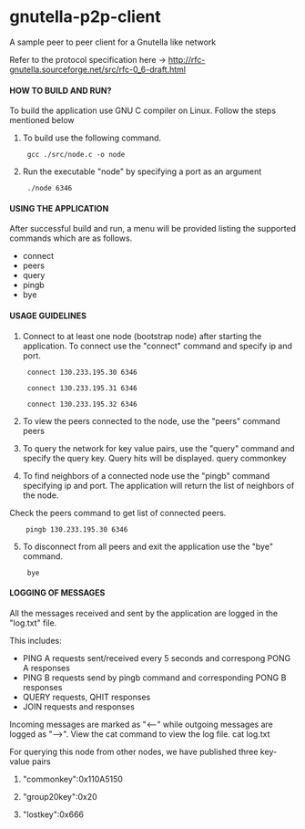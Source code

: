 # gnutella-p2p-client
A sample peer to peer client for a Gnutella like network

Refer to the protocol specification here -> http://rfc-gnutella.sourceforge.net/src/rfc-0_6-draft.html

#### HOW TO BUILD AND RUN?
To build the application use GNU C compiler on Linux. Follow the steps mentioned below

1. To build use the following command.

        gcc ./src/node.c -o node

2. Run the executable "node" by specifying a port as an argument

        ./node 6346


#### USING THE APPLICATION
After successful build and run, a menu will be provided listing the supported commands which are as follows.
 - connect <ip> <port>
 - peers
 - query <key>
 - pingb <ip> <port>
 - bye


#### USAGE GUIDELINES
1. Connect to at least one node (bootstrap node) after starting the application. To connect use the "connect" command and specify ip and port.

    	connect 130.233.195.30 6346

    	connect 130.233.195.31 6346

    	connect 130.233.195.32 6346

2. To view the peers connected to the node, use the "peers" command
	peers

3. To query the network for key value pairs, use the "query" command and specify the query key. Query hits will be displayed.
	    query commonkey

4. To find neighbors of a connected node use the "pingb" command specifying ip and port. The application will return the list of neighbors of the node.

Check the peers command to get list of connected peers.

	    pingb 130.233.195.30 6346

5. To disconnect from all peers and exit the application use the "bye" command.

	    bye


#### LOGGING OF MESSAGES

All the messages received and sent by the application are logged in the "log.txt" file. 

This includes:
 - PING A requests sent/received every 5 seconds and correspong PONG A responses
 - PING B requests send by pingb command and corresponding PONG B responses
 - QUERY requests, QHIT responses
 - JOIN requests and responses
 
Incoming messages are marked as "<--" while outgoing messages are logged as "-->". View the cat command to view the log file.
 	cat log.txt
 

For querying this node from other nodes, we have published three key-value pairs

1. "commonkey":0x110A5150

2. "group20key":0x20

3. "lostkey":0x666
